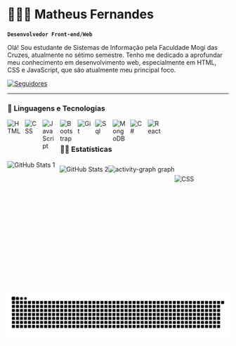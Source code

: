 # 👨🏻‍💻 Matheus Fernandes

**`Desenvolvedor Front-end/Web`**

Olá! Sou estudante de Sistemas de Informação pela Faculdade Mogi das Cruzes, atualmente no sétimo semestre. Tenho me dedicado a aprofundar meu conhecimento em desenvolvimento web, especialmente em HTML, CSS e JavaScript, que são atualmente meu principal foco.

<p align="left">
    <a href="https://github.com/desejam?tab=followers">
        <img 
            alt="Seguidores" 
            title="Me siga no GitHub" 
            src="https://custom-icon-badges.demolab.com/github/followers/desejam?color=236ad3&labelColor=1155ba&style=for-the-badge&logo=github&label=Seguidores&logoColor=white"
        />
    </a>
</p>

---

### 👾 Linguagens e Tecnologias

<img 
    align="left" 
    alt="HTML"
    title="HTML" 
    width="30px" 
    style="padding-right: 10px;" 
    src="https://cdn.jsdelivr.net/gh/devicons/devicon@latest/icons/html5/html5-original.svg" 
/>
<img 
    align="left" 
    alt="CSS" 
    title="CSS"
    width="30px" 
    style="padding-right: 10px;" 
    src="https://cdn.jsdelivr.net/gh/devicons/devicon@latest/icons/css3/css3-original.svg" 
/>
<img 
    align="left" 
    alt="JavaScript" 
    title="JavaScript"
    width="30px" 
    style="padding-right: 10px;" 
    src="https://cdn.jsdelivr.net/gh/devicons/devicon@latest/icons/javascript/javascript-original.svg" 
/>
<img 
    align="left" 
    alt="Bootstrap"
    title="Bootstrap" 
    width="30px" 
    style="padding-right: 10px;" 
    src="https://cdn.jsdelivr.net/gh/devicons/devicon@latest/icons/bootstrap/bootstrap-original.svg" 
/>
<img 
    align="left" 
    alt="Git" 
    title="Git"
    width="30px" 
    style="padding-right: 10px;" 
    src="https://cdn.jsdelivr.net/gh/devicons/devicon@latest/icons/git/git-original.svg" 
/>
<img 
    align="left" 
    alt="Sql" 
    title="Sql"
    width="30px" 
    style="padding-right: 10px;"
    src="https://cdn.jsdelivr.net/gh/devicons/devicon@latest/icons/azuresqldatabase/azuresqldatabase-original.svg" 
/>
<img 
    align="left" 
    alt="MongoDB" 
    title="MongoDB"
    width="30px" 
    style="padding-right: 10px;"
    src="https://cdn.jsdelivr.net/gh/devicons/devicon@latest/icons/mongodb/mongodb-plain-wordmark.svg"
/>
<img
    align="left" 
    alt="C#" 
    title="C#"
    width="30px" 
    style="padding-right: 10px;"
    src="https://cdn.jsdelivr.net/gh/devicons/devicon@latest/icons/csharp/csharp-plain.svg" 
/>

<img 
    align="left" 
    alt="React"
    title="React" 
    width="30px" 
    style="padding-right: 10px;" 
    src="https://cdn.jsdelivr.net/gh/devicons/devicon/icons/react/react-original.svg" 
/>
          
<br/>
<br/>

### 🐱‍🏍 Estatísticas

<p>
  <img 
    align="left" 
    alt="GitHub Stats 1" 
    height="170" 
    style="padding-right: 10px;" 
    src="https://github-readme-stats.vercel.app/api?username=desejam&show_icons=true&theme=tokyonight&include_all_commits=true&locale=pt-br" 
  />

<img  
    align="left"
    alt="GitHub Stats 2" 
    height="170" 
    style="padding-top: 10px;"
    src="https://github-readme-stats.vercel.app/api/top-langs/?username=desejam&theme=tokyonight&layout=compact&custom_title=Tecnologias&langs_count=9" 
  />

</p>

<img
   align="left"
   alt="activity-graph graph" 
   height="289"
   style="padding-top: 10px;"
   src="https://github-readme-activity-graph.vercel.app/graph?username=desejam&radius=16&theme=github-dark&area=true&order=5&hide_title=false&hide_border=true"
 />

<div style="display: inline_block"><br>

   <img align="center" alt="CSS" height="30" width="40" 
        src="https://cdn.jsdelivr.net/gh/devicons/devicon/icons/react/react-original.svg" />
</div>
 <br>
      </center>
    
  ![Snake animation](https://github.com/DevFernandes/welcome/blob/main/github-contribution-grid-snake.svg)
  
</div>

